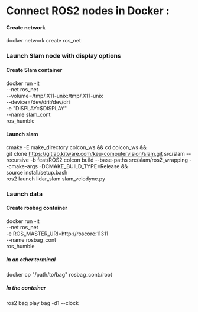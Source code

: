 
# Connect ROS2 nodes in Docker :

#### Create network
docker network create ros_net

### Launch Slam node with display options

#### Create Slam container
docker run -it \
  --net ros_net \
  --volume=/tmp/.X11-unix:/tmp/.X11-unix \
  --device=/dev/dri:/dev/dri \
  -e "DISPLAY=$DISPLAY" \
  --name slam_cont \
  ros_humble


#### Launch slam
cmake -E make_directory colcon_ws && cd colcon_ws && \
git clone https://gitlab.kitware.com/keu-computervision/slam.git src/slam --recursive -b feat/ROS2
colcon build --base-paths src/slam/ros2_wrapping --cmake-args -DCMAKE_BUILD_TYPE=Release && \
source install/setup.bash \
ros2 launch lidar_slam slam_velodyne.py


### Launch data

#### Create rosbag container

docker run -it \
  --net ros_net \
  -e ROS_MASTER_URI=http://roscore:11311 \
  --name rosbag_cont \
  ros_humble

##### In an other terminal
docker cp "/path/to/bag" rosbag_cont:/root

##### In the container
ros2 bag play bag -d1 --clock